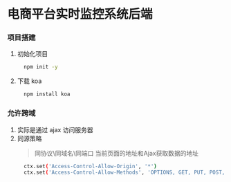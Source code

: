 # 电商平台实时监控系统后端

### 项目搭建

1. 初始化项目

    ```bash
      npm init -y 
    ```

2. 下载 koa

    ```bash
      npm install koa
    ```   

### 允许跨域

1. 实际是通过 ajax 访问服务器
2. 同源策略
      > 同协议\同域名\同端口
      > 当前页面的地址和Ajax获取数据的地址
      ```bash
        ctx.set('Access-Control-Allow-Origin', '*')
        ctx.set('Access-Control-Allow-Methods', 'OPTIONS, GET, PUT, POST, DELETE')
      ```